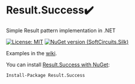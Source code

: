 # Result.Success✔️
Simple Result pattern implementation in .NET

[![License: MIT](https://img.shields.io/badge/License-MIT-purple.svg)](https://opensource.org/licenses/MIT)
[![NuGet version (SoftCircuits.Silk)](https://img.shields.io/nuget/v/StaticDictionaries?color=blue&style=plastic?logoHeight=45)](https://www.nuget.org/packages/ResultSuccess)

Examples in the [wiki](https://github.com/MMaximus111/Result/wiki).

You can install [Result.Success with NuGet](https://www.nuget.org/packages/Result.Success):

    Install-Package Result.Success
